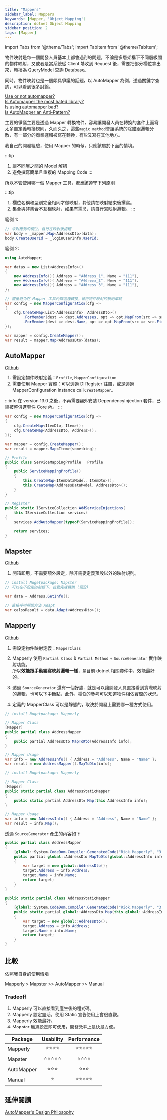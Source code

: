 ```yaml
---
title: "Mappers"
sidebar_label: Mappers
keywords: [Mapper, 'Object Mapping']
description: dotnet Object Mapping
sidebar_position: 2
tags: [Mapper]
---
```


import Tabs from '@theme/Tabs';
import TabItem from '@theme/TabItem';

物件映射是每一個開發人員基本上都會遇到的問題，不論是多層架構下不同層級間的物件映射，又或者是當系統從 Client 端收到 Request 後，需要把部分欄位拿出來，轉換為 QueryModel 查詢 Database。

同時，物件映射也是一個頗具爭議的話題，以 AutoMapper 為例，透過關鍵字查詢，可以看到很多討論。

[Use or not automapper?](https://www.reddit.com/r/dotnet/comments/16ybu27/use_or_not_automapper/)  
[Is Automapper the most hated library?](https://www.reddit.com/r/dotnet/comments/13fb1q3/is_automapper_the_most_hated_library/)  
[Is using automapper bad?](https://www.reddit.com/r/csharp/comments/ykcp7a/is_using_automapper_bad/)  
[Is AutoMapper an Anti-Pattern?](https://www.reddit.com/r/dotnet/comments/16clreb/is_automapper_an_antipattern/)

主要的爭議主要是透過 Mapper 轉換物件，容易讓開發人員在轉換的套件上面寫太多自定義轉換規則，久而久之，這些`magic method`會讓系統的除錯跟邏輯分散，有一部分的商業邏輯被寫在轉換，有些又寫在其他地方。

我自己的開發經驗，使用 Mapper 的時候，只應該屬於下面的情境。

:::tip
1. 讓不同層之間的 Model 解耦
2. 避免撰寫簡單且重複的 Mapping Code
:::

所以不管使用哪一個 Mapper 工具，都應該遵守下列原則

:::tip
1. 欄位名稱和型別完全相同才做映射，其他請在映射結束後撰寫。
2. 集合與非集合不互相映射，如果有需求，請自行寫映射邏輯。
:::

範例 1:
```csharp
// 未對應到的欄位，自行在映射後處理
var body = _mapper.Map<AddressDto>(data);
body.CreateUserId = _loginUserInfo.UserId;
```

範例 2:
```csharp
using AutoMapper;

var datas = new List<AddressInfo>()
{
    new AddressInfo(){ Address = "Address_1", Name = "111"},
    new AddressInfo(){ Address = "Address_2", Name = "111"},
    new AddressInfo(){ Address = "Address_3", Name = "111"},
};

// 盡量避免在 Mapper 工具內寫這種轉換，維持物件映射的規則單純
var config = new MapperConfiguration(cfg =>
{
    cfg.CreateMap<List<AddressInfo>, AddressDto>()
        .ForMember(dest => dest.Addresses, opt => opt.MapFrom(src => src.Select(x => x.Address).ToList()))
        .ForMember(dest => dest.Name, opt => opt.MapFrom(src => src.FirstOrDefault().Name));
});

var mapper = config.CreateMapper();
var result = mapper.Map<AddressDto>(datas);
```

## AutoMapper

[Github](https://github.com/AutoMapper/AutoMapper)

1. 需設定物件映射定義：`Profile`, `MapperConfiguration`
2. 需要使用 Mapper 實體：可以透過 DI Register 註冊，或是透過 MapperConfiguration instance call `CreateMapper`。

:::info
在 version 13.0 之後，不再需要額外安裝 DependencyInjection 套件，已經被整併進套件 Core 內。
:::

<Tabs>
  <TabItem value="Basic Usage">

```csharp
var config = new MapperConfiguration(cfg =>
{
    cfg.CreateMap<ItemDto, Item>();
    cfg.CreateMap<AddressDto, Address>();
});

var mapper = config.CreateMapper();
var result = mapper.Map<Item>(something);
```

  </TabItem>
  
  <TabItem value="Using DI-Profile">

```csharp
// Profile
public class ServiceMappingProfile : Profile
{
    public ServiceMappingProfile()
    {
        this.CreateMap<ItemDataModel, ItemDto>();
        this.CreateMap<AddressDataModel, AddressDto>();
    }
}

// Register
public static IServiceCollection AddServiceInjections(
    this IServiceCollection services)
{
    services.AddAutoMapper(typeof(ServiceMappingProfile));

    return services;
}
```

  </TabItem>
</Tabs>

## Mapster

[Github](https://github.com/MapsterMapper/Mapster)

1. 開箱即用，不需要額外設定，除非需要定義預設以外的映射規則。

<Tabs>
  <TabItem value="Mapster">

```csharp
// install Nugetpackage: Mapster
// 可以在不設定的前提下，自動完成轉換 (預設)

var data = Address.GetInfo();

// 直接呼叫靜態方法 Adapt
var calssResult = data.Adapt<AddressDto>();
```

  </TabItem>
  
</Tabs>

## Mapperly

[Github](https://github.com/riok/mapperly)

1. 需設定物件映射定義：`MapperClass`
2. Mapperly 使用 `Partial Class` & `Partial Method` + `SourceGenerator` 實作映射功能。  
所以**效能跟手動編寫映射邏輯一樣**，是目前 dotnet 相關套件中，效能最好的。

3. 透過 `SourceGenerator` 還有一個好處，就是可以讓開發人員直接看到實際映射的邏輯，也可以下中斷點，此外，欄位的參考可以知道物件相依實際的狀況。
4. 定義的 MapperClass 可以是靜態的，取決於開發上需要哪一種方式使用。

<Tabs>
  <TabItem value="Mapper Class">

```csharp
// install Nugetpackage: Mapperly

// Mapper Class
[Mapper]
public partial class AddressMapper
{
    public partial AddressDto MapToDto(AddressInfo info);
}

// Mapper Usage
var info = new AddressInfo() { Address = "Address", Name = "Name" };
var result = new AddressMapper().MapToDto(info);
```
  </TabItem>

  <TabItem value="Mapper Static Class">

```csharp
// install Nugetpackage: Mapperly

// Mapper Class
[Mapper]
public static partial class AddressStaticMapper
{
    public static partial AddressDto Map(this AddressInfo info);
}

// Mapper Usage
var info = new AddressInfo() { Address = "Address", Name = "Name" };
var result = info.Map();
```

  </TabItem>
</Tabs>

透過 `SourceGenerator` 產生的內容如下

<Tabs>
  <TabItem value="AddressMapper.g.cs">

```csharp
public partial class AddressMapper
{
    [global::System.CodeDom.Compiler.GeneratedCode("Riok.Mapperly", "3.6.0.0")]
    public partial global::AddressDto MapToDto(global::AddressInfo info)
    {
        var target = new global::AddressDto();
        target.Address = info.Address;
        target.Name = info.Name;
        return target;
    }
}
```
  </TabItem>

  <TabItem value="AddressStaticMapper.g.cs">

```csharp
public static partial class AddressStaticMapper
{
    [global::System.CodeDom.Compiler.GeneratedCode("Riok.Mapperly", "3.6.0.0")]
    public static partial global::AddressDto Map(this global::AddressInfo info)
    {
        var target = new global::AddressDto();
        target.Address = info.Address;
        target.Name = info.Name;
        return target;
    }
}
```

  </TabItem>
</Tabs>

## 比較

依照我自身的使用情境

Mapperly > Mapster >> AutoMapper >> Manual

### Tradeoff

1. Mapperly 可以直接看到產生後的程式碼。
2. Mapperly 設定靈活，使用 Static 宣告使用上會很直觀。
3. Mapperly 效能最好。
4. Mapster 無須設定即可使用，開發效率上最快最方便。

| Package    | Usability  | Performance |
| ---------- | :--------: | :---------: |
| Mapperly   |  ⭐⭐⭐⭐  | ⭐⭐⭐⭐⭐  |
| Mapster    | ⭐⭐⭐⭐⭐ |  ⭐⭐⭐⭐   |
| AutoMapper |   ⭐⭐⭐   |   ⭐⭐⭐    |
| Manual     |     ⭐     | ⭐⭐⭐⭐⭐  |

## 延伸閱讀
[AutoMapper's Design Philosophy](https://www.jimmybogard.com/automappers-design-philosophy/)  
